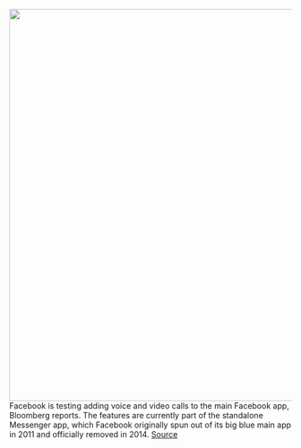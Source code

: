 <img src='https://cdn.vox-cdn.com/thumbor/D5ZAmpxu6Kh9_hCU7bfMQAuoHlQ=/0x0:2040x1360/1200x800/filters:focal(857x517:1183x843)/cdn.vox-cdn.com/uploads/chorus_image/image/69766293/acastro_180522_facebook_0001.0.jpg' width='700px' /><br/>
Facebook is testing adding voice and video calls to the main Facebook app, Bloomberg reports. The features are currently part of the standalone Messenger app, which Facebook originally spun out of its big blue main app in 2011 and officially removed in 2014.
<a href='https://www.theverge.com/2021/8/23/22638530/facebook-messenger-video-voice-calls-back-main-app'> Source <a/>